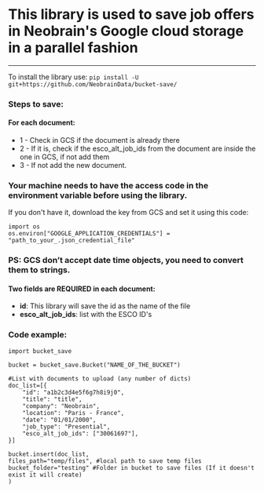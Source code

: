 # This library is used to save job offers in Neobrain's Google cloud storage in a parallel fashion

---

To install the library use: `pip install -U  git+https://github.com/NeobrainData/bucket-save/`

### Steps to save:

#### For each document:

* 1 - Check in GCS if the document is already there
* 2 - If it is, check if the esco_alt_job_ids from the document are inside the one in GCS, if not add them
* 3 - If not add the new document.

### Your machine needs to have the access code in the environment variable before using the library.

If you don't have it, download the key from GCS and set it using this code:
```
import os
os.environ["GOOGLE_APPLICATION_CREDENTIALS"] = "path_to_your_.json_credential_file"
```

### PS: GCS don’t accept date time objects, you need to convert them to strings.

#### Two fields are REQUIRED in each document:

* **id**: This library will save the id as the name of the file
* **esco_alt_job_ids**: list with the ESCO ID's

### Code example:

```
import bucket_save

bucket = bucket_save.Bucket("NAME_OF_THE_BUCKET")

#List with documents to upload (any number of dicts)
doc_list=[{
    "id": "a1b2c3d4e5f6g7h8i9j0",
    "title": "title",
    "company": "Neobrain",
    "location": "Paris - France",
    "date": "01/01/2000",
    "job_type": "Presential",
    "esco_alt_job_ids": ["30061697"],
}]

bucket.insert(doc_list,
files_path="temp/files", #local path to save temp files
bucket_folder="testing" #Folder in bucket to save files (If it doesn't exist it will create)
)
```


